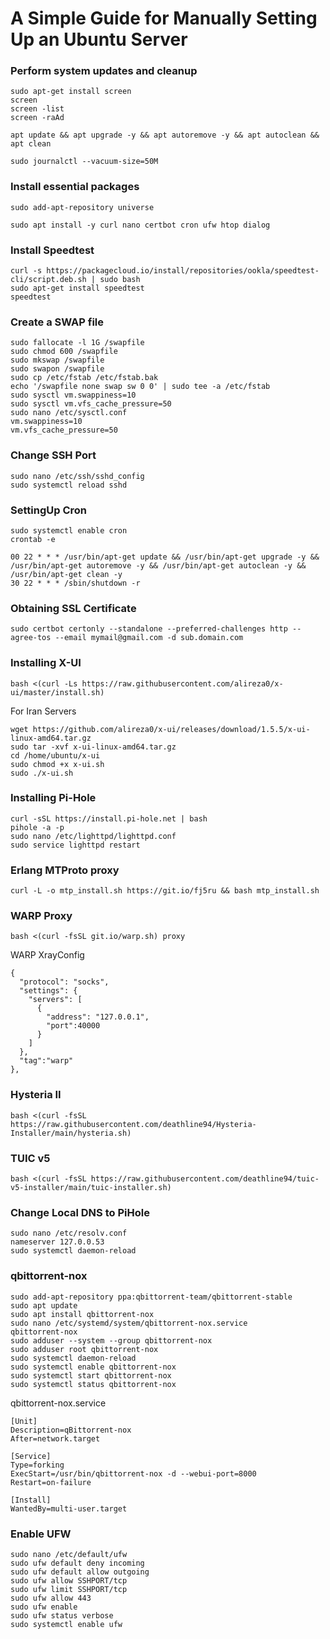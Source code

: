# A Simple Guide for Manually Setting Up an Ubuntu Server
### Perform system updates and cleanup
```
sudo apt-get install screen
screen
screen -list
screen -raAd
```
```
apt update && apt upgrade -y && apt autoremove -y && apt autoclean && apt clean
```
```
sudo journalctl --vacuum-size=50M
```
### Install essential packages
```
sudo add-apt-repository universe
```
```
sudo apt install -y curl nano certbot cron ufw htop dialog
```
### Install Speedtest
```
curl -s https://packagecloud.io/install/repositories/ookla/speedtest-cli/script.deb.sh | sudo bash
sudo apt-get install speedtest
speedtest
```
### Create a SWAP file
```
sudo fallocate -l 1G /swapfile
sudo chmod 600 /swapfile
sudo mkswap /swapfile
sudo swapon /swapfile
sudo cp /etc/fstab /etc/fstab.bak
echo '/swapfile none swap sw 0 0' | sudo tee -a /etc/fstab
sudo sysctl vm.swappiness=10
sudo sysctl vm.vfs_cache_pressure=50
sudo nano /etc/sysctl.conf
vm.swappiness=10
vm.vfs_cache_pressure=50
```
### Change SSH Port
```
sudo nano /etc/ssh/sshd_config
sudo systemctl reload sshd
```
### SettingUp Cron
```
sudo systemctl enable cron
crontab -e
```
```
00 22 * * * /usr/bin/apt-get update && /usr/bin/apt-get upgrade -y && /usr/bin/apt-get autoremove -y && /usr/bin/apt-get autoclean -y && /usr/bin/apt-get clean -y
30 22 * * * /sbin/shutdown -r
```
### Obtaining SSL Certificate
```
sudo certbot certonly --standalone --preferred-challenges http --agree-tos --email mymail@gmail.com -d sub.domain.com
```
### Installing X-UI
```
bash <(curl -Ls https://raw.githubusercontent.com/alireza0/x-ui/master/install.sh)
```
For Iran Servers
```
wget https://github.com/alireza0/x-ui/releases/download/1.5.5/x-ui-linux-amd64.tar.gz
sudo tar -xvf x-ui-linux-amd64.tar.gz
cd /home/ubuntu/x-ui
sudo chmod +x x-ui.sh
sudo ./x-ui.sh
```
### Installing Pi-Hole
```
curl -sSL https://install.pi-hole.net | bash
pihole -a -p
sudo nano /etc/lighttpd/lighttpd.conf
sudo service lighttpd restart
```
### Erlang MTProto proxy
```
curl -L -o mtp_install.sh https://git.io/fj5ru && bash mtp_install.sh
```
### WARP Proxy
```
bash <(curl -fsSL git.io/warp.sh) proxy
```
WARP XrayConfig
```
{
  "protocol": "socks",
  "settings": {
    "servers": [
      { 
        "address": "127.0.0.1",
        "port":40000
      }
    ]
  },
  "tag":"warp"
},
```
### Hysteria II
```
bash <(curl -fsSL https://raw.githubusercontent.com/deathline94/Hysteria-Installer/main/hysteria.sh)
```
### TUIC v5
```
bash <(curl -fsSL https://raw.githubusercontent.com/deathline94/tuic-v5-installer/main/tuic-installer.sh)
```
### Change Local DNS to PiHole
```
sudo nano /etc/resolv.conf
nameserver 127.0.0.53
sudo systemctl daemon-reload
```
### qbittorrent-nox
```
sudo add-apt-repository ppa:qbittorrent-team/qbittorrent-stable
sudo apt update
sudo apt install qbittorrent-nox
sudo nano /etc/systemd/system/qbittorrent-nox.service
qbittorrent-nox
sudo adduser --system --group qbittorrent-nox
sudo adduser root qbittorrent-nox
sudo systemctl daemon-reload
sudo systemctl enable qbittorrent-nox
sudo systemctl start qbittorrent-nox
sudo systemctl status qbittorrent-nox
```
qbittorrent-nox.service
```
[Unit]
Description=qBittorrent-nox
After=network.target

[Service]
Type=forking
ExecStart=/usr/bin/qbittorrent-nox -d --webui-port=8000
Restart=on-failure

[Install]
WantedBy=multi-user.target
```
### Enable UFW
```
sudo nano /etc/default/ufw
sudo ufw default deny incoming
sudo ufw default allow outgoing
sudo ufw allow SSHPORT/tcp
sudo ufw limit SSHPORT/tcp
sudo ufw allow 443
sudo ufw enable
sudo ufw status verbose
sudo systemctl enable ufw
```
